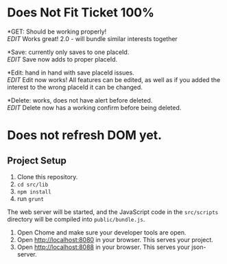 # Does Not Fit Ticket 100%

*GET: Should be working properly!<br>
*EDIT* Works great! 2.0 - will bundle similar interests together

*Save: currently only saves to one placeId.<br>
*EDIT* Save now adds to proper placeId.

*Edit: hand in hand with save placeId issues.<br>
*EDIT* Edit now works! All features can be edited, as well as if you added the interest to the wrong placeId it can be changed.

*Delete: works, does not have alert before deleted.<br>
*EDIT* Delete now has a working confirm before being deleted.

# Does not refresh DOM yet.

## Project Setup

1. Clone this repository.
2. `cd src/lib`
3. `npm install`
4. run `grunt`

The web server will be started, and the JavaScript code in the `src/scripts` directory will be compiled into `public/bundle.js`.

1. Open Chome and make sure your developer tools are open.
1. Open [http://localhost:8080](http://localhost:8080) in your browser. This serves your project.
1. Open [http://localhost:8088](http://localhost:8088) in your browser. This serves your json-server.


